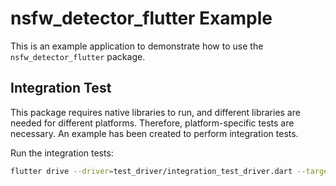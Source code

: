 # nsfw_detector_flutter Example

This is an example application to demonstrate how to use the `nsfw_detector_flutter` package.

## Integration Test

This package requires native libraries to run, and different libraries are needed for different platforms. Therefore, platform-specific tests are necessary. An example has been created to perform integration tests.

Run the integration tests:

```sh
flutter drive --driver=test_driver/integration_test_driver.dart --target=integration_test/native_test.dart
```